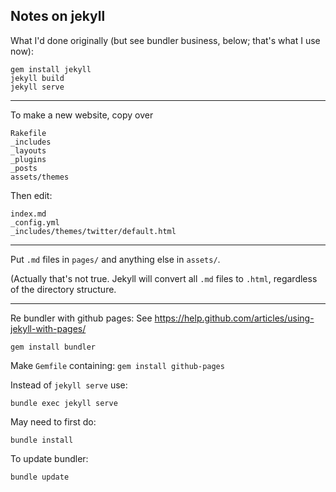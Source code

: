 ## Notes on jekyll


What I'd done originally (but see bundler business, below; that's what
I use now):

```
gem install jekyll
jekyll build
jekyll serve
```

---

To make a new website, copy over

```
Rakefile
_includes
_layouts
_plugins
_posts
assets/themes
```

Then edit:

```
index.md
_config.yml
_includes/themes/twitter/default.html
```

---

Put `.md` files in `pages/` and anything else in `assets/`.

(Actually that's not true. Jekyll will convert all `.md` files to
`.html`, regardless of the directory structure.

---

Re bundler with github pages:
See <https://help.github.com/articles/using-jekyll-with-pages/>

```
gem install bundler
```

Make `Gemfile` containing: `gem install github-pages`

Instead of `jekyll serve` use:

```
bundle exec jekyll serve
```

May need to first do:

```
bundle install
```

To update bundler:

```
bundle update
```

